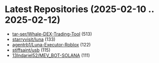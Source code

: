 # Latest Repositories (2025-02-10 .. 2025-02-12)

- [tar-ser/Whale-DEX-Trading-Tool](https://github.com/tar-ser/Whale-DEX-Trading-Tool) (513)
- [starryvisit/luna](https://github.com/starryvisit/luna) (133)
- [agentrb1/Luna-Executor-Roblox](https://github.com/agentrb1/Luna-Executor-Roblox) (122)
- [stiffsaint/usb](https://github.com/stiffsaint/usb) (115)
- [13Indariel52/MEV_BOT-SOLANA](https://github.com/13Indariel52/MEV_BOT-SOLANA) (111)
